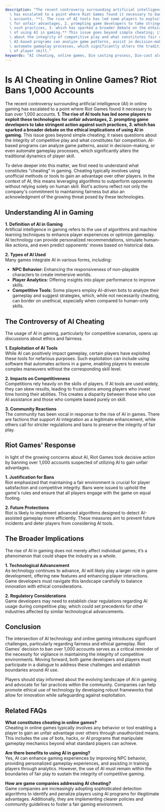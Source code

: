 ```yaml
---
description: "The recent controversy surrounding artificial intelligence (AI) in online gaming\
  \ has escalated to a point where Riot Games found it necessary to ban over 1,000\
  \ accounts. **1. The rise of AI tools has led some players to exploit these technologies\
  \ for unfair advantages, 2. prompting game developers to take stringent action against\
  \ such practices, 3. which has sparked a broader debate on the ethical implications\
  \ of using AI in gaming.** This issue goes beyond simple cheating; it raises questions\
  \ about the integrity of competitive play and what constitutes fair competition.\
  \ AI-based programs can analyze game patterns, assist in decision-making, or even\
  \ automate gameplay processes, which significantly alters the traditional dynamics\
  \ of player skill."
keywords: "AI cheating, online games, Die casting process, Die-cast aluminum"
---
```

# Is AI Cheating in Online Games? Riot Bans 1,000 Accounts

The recent controversy surrounding artificial intelligence (AI) in online gaming has escalated to a point where Riot Games found it necessary to ban over 1,000 accounts. **1. The rise of AI tools has led some players to exploit these technologies for unfair advantages, 2. prompting game developers to take stringent action against such practices, 3. which has sparked a broader debate on the ethical implications of using AI in gaming.** This issue goes beyond simple cheating; it raises questions about the integrity of competitive play and what constitutes fair competition. AI-based programs can analyze game patterns, assist in decision-making, or even automate gameplay processes, which significantly alters the traditional dynamics of player skill.

To delve deeper into this matter, we first need to understand what constitutes "cheating" in gaming. Cheating typically involves using unofficial methods or tools to gain an advantage over other players. In the context of AI, this means leveraging algorithms to outperform opponents without relying solely on human skill. Riot's actions reflect not only the company's commitment to maintaining fairness but also an acknowledgment of the growing threat posed by these technologies.

## Understanding AI in Gaming

**1. Definition of AI in Gaming**  
Artificial intelligence in gaming refers to the use of algorithms and machine learning techniques to enhance player experiences or optimize gameplay. AI technology can provide personalized recommendations, simulate human-like actions, and even predict opponents' moves based on historical data. 

**2. Types of AI Used**  
Many games integrate AI in various forms, including:  
- **NPC Behavior:** Enhancing the responsiveness of non-playable characters to create immersive worlds.  
- **Player Analytics:** Offering insights into player performance to improve skills.  
- **Competitive Tools:** Some players employ AI-driven bots to analyze their gameplay and suggest strategies, which, while not necessarily cheating, can border on unethical, especially when compared to human-only skills.

## The Controversy of AI Cheating

The usage of AI in gaming, particularly for competitive scenarios, opens up discussions about ethics and fairness. 

**1. Exploitation of AI Tools**  
While AI can positively impact gameplay, certain players have exploited these tools for nefarious purposes. Such exploitation can include using software that automates actions in a game, enabling players to execute complex maneuvers without the corresponding skill level.

**2. Impacts on Competitiveness**  
Competitions rely heavily on the skills of players. If AI tools are used widely, they can skew results, leading to frustrations among players who invest time honing their abilities. This creates a disparity between those who use AI assistance and those who compete based purely on skill.

**3. Community Reactions**  
The community has been vocal in response to the rise of AI in games. There are factions that support AI integration as a legitimate enhancement, while others call for stricter regulations and bans to preserve the integrity of fair play. 

## Riot Games' Response

In light of the growing concerns about AI, Riot Games took decisive action by banning over 1,000 accounts suspected of utilizing AI to gain unfair advantages. 

**1. Justification for Bans**  
Riot emphasized that maintaining a fair environment is crucial for player satisfaction and competitive integrity. Bans were issued to uphold the game's rules and ensure that all players engage with the game on equal footing. 

**2. Future Protections**  
Riot is likely to implement advanced algorithms designed to detect AI-assisted gameplay more efficiently. These measures aim to prevent future incidents and deter players from considering AI tools. 

## The Broader Implications

The rise of AI in gaming does not merely affect individual games; it’s a phenomenon that could shape the industry as a whole.

**1. Technological Advancement**  
As technology continues to advance, AI will likely play a larger role in game development, offering new features and enhancing player interactions. Game developers must navigate this landscape carefully to balance innovation with ethical considerations.

**2. Regulatory Considerations**  
Game developers may need to establish clear regulations regarding AI usage during competitive play, which could set precedents for other industries affected by similar technological advancements.

## Conclusion

The intersection of AI technology and online gaming introduces significant challenges, particularly regarding fairness and ethical gameplay. Riot Games’ decision to ban over 1,000 accounts serves as a critical reminder of the necessity for vigilance in maintaining the integrity of competitive environments. Moving forward, both game developers and players must participate in a dialogue to address these challenges and establish boundaries around AI use.

Players should stay informed about the evolving landscape of AI in gaming and advocate for fair practices within the community. Companies can help promote ethical use of technology by developing robust frameworks that allow for innovation while safeguarding against exploitation.

## Related FAQs

**What constitutes cheating in online games?**  
Cheating in online games typically involves any behavior or tool enabling a player to gain an unfair advantage over others through unauthorized means. This includes the use of bots, hacks, or AI programs that manipulate gameplay mechanics beyond what standard players can achieve.

**Are there benefits to using AI in gaming?**  
Yes, AI can enhance gaming experiences by improving NPC behavior, providing personalized gameplay experiences, and assisting in training players through analytics. However, the use of AI must remain within the boundaries of fair play to sustain the integrity of competitive gaming.

**How are game companies addressing AI cheating?**  
Game companies are increasingly adopting sophisticated detection algorithms to identify and penalize players using AI programs for illegitimate advantages. Additionally, they are implementing clearer policies and community guidelines to foster a fair gaming environment.
